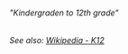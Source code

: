 


###### "Kindergraden to 12th grade"



*See also: [Wikipedia - K12](https://en.wikipedia.org/wiki/K–12)*









